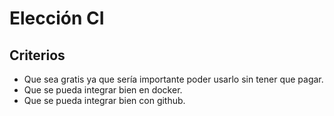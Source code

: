 # Elección CI

## Criterios

- Que sea gratis ya que sería importante poder usarlo sin tener que pagar.
- Que se pueda integrar bien en docker.
- Que se pueda integrar bien con github.